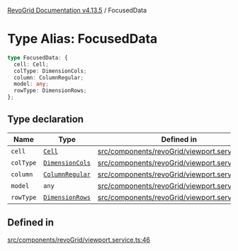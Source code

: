 [RevoGrid Documentation v4.13.5](README.md) / FocusedData

# Type Alias: FocusedData

```ts
type FocusedData: {
  cell: Cell;
  colType: DimensionCols;
  column: ColumnRegular;
  model: any;
  rowType: DimensionRows;
};
```

## Type declaration

| Name | Type | Defined in |
| ------ | ------ | ------ |
| `cell` | [`Cell`](Interface.Cell.md) | [src/components/revoGrid/viewport.service.ts:48](https://github.com/revolist/revogrid/blob/f32590b4b251a55e7610f26e48cd67947bdd6441/src/components/revoGrid/viewport.service.ts#L48) |
| `colType` | [`DimensionCols`](TypeAlias.DimensionCols.md) | [src/components/revoGrid/viewport.service.ts:49](https://github.com/revolist/revogrid/blob/f32590b4b251a55e7610f26e48cd67947bdd6441/src/components/revoGrid/viewport.service.ts#L49) |
| `column` | [`ColumnRegular`](Interface.ColumnRegular.md) | [src/components/revoGrid/viewport.service.ts:51](https://github.com/revolist/revogrid/blob/f32590b4b251a55e7610f26e48cd67947bdd6441/src/components/revoGrid/viewport.service.ts#L51) |
| `model` | `any` | [src/components/revoGrid/viewport.service.ts:47](https://github.com/revolist/revogrid/blob/f32590b4b251a55e7610f26e48cd67947bdd6441/src/components/revoGrid/viewport.service.ts#L47) |
| `rowType` | [`DimensionRows`](TypeAlias.DimensionRows.md) | [src/components/revoGrid/viewport.service.ts:50](https://github.com/revolist/revogrid/blob/f32590b4b251a55e7610f26e48cd67947bdd6441/src/components/revoGrid/viewport.service.ts#L50) |

## Defined in

[src/components/revoGrid/viewport.service.ts:46](https://github.com/revolist/revogrid/blob/f32590b4b251a55e7610f26e48cd67947bdd6441/src/components/revoGrid/viewport.service.ts#L46)
